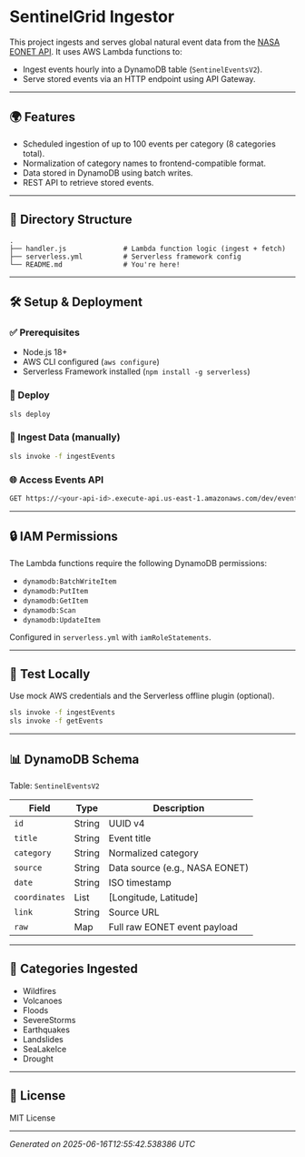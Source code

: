 # SentinelGrid Ingestor

This project ingests and serves global natural event data from the [NASA EONET API](https://eonet.gsfc.nasa.gov/). It uses AWS Lambda functions to:
- Ingest events hourly into a DynamoDB table (`SentinelEventsV2`).
- Serve stored events via an HTTP endpoint using API Gateway.

---

## 🌍 Features

- Scheduled ingestion of up to 100 events per category (8 categories total).
- Normalization of category names to frontend-compatible format.
- Data stored in DynamoDB using batch writes.
- REST API to retrieve stored events.

---

## 📁 Directory Structure

```
.
├── handler.js              # Lambda function logic (ingest + fetch)
├── serverless.yml          # Serverless framework config
└── README.md               # You're here!
```

---

## 🛠 Setup & Deployment

### ✅ Prerequisites

- Node.js 18+
- AWS CLI configured (`aws configure`)
- Serverless Framework installed (`npm install -g serverless`)

### 🔧 Deploy

```bash
sls deploy
```

### 🔁 Ingest Data (manually)

```bash
sls invoke -f ingestEvents
```

### 🌐 Access Events API

```bash
GET https://<your-api-id>.execute-api.us-east-1.amazonaws.com/dev/events
```

---

## 🔒 IAM Permissions

The Lambda functions require the following DynamoDB permissions:

- `dynamodb:BatchWriteItem`
- `dynamodb:PutItem`
- `dynamodb:GetItem`
- `dynamodb:Scan`
- `dynamodb:UpdateItem`

Configured in `serverless.yml` with `iamRoleStatements`.

---

## 🧪 Test Locally

Use mock AWS credentials and the Serverless offline plugin (optional).

```bash
sls invoke -f ingestEvents
sls invoke -f getEvents
```

---

## 📊 DynamoDB Schema

Table: `SentinelEventsV2`

| Field       | Type    | Description                      |
|-------------|---------|----------------------------------|
| `id`        | String  | UUID v4                          |
| `title`     | String  | Event title                      |
| `category`  | String  | Normalized category              |
| `source`    | String  | Data source (e.g., NASA EONET)   |
| `date`      | String  | ISO timestamp                    |
| `coordinates` | List  | [Longitude, Latitude]            |
| `link`      | String  | Source URL                       |
| `raw`       | Map     | Full raw EONET event payload     |

---

## 📅 Categories Ingested

- Wildfires
- Volcanoes
- Floods
- SevereStorms
- Earthquakes
- Landslides
- SeaLakeIce
- Drought

---

## 📄 License

MIT License

---

*Generated on 2025-06-16T12:55:42.538386 UTC*
